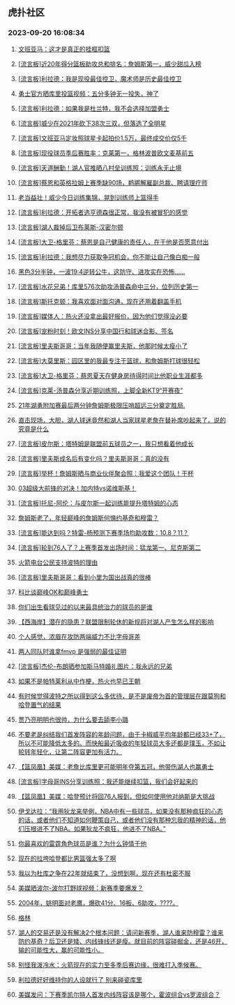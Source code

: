 ## 虎扑社区 
### 2023-09-20 16:08:34

1. [文班亚马：这才是真正的挂框扣篮](https://bbs.hupu.com/62166734.html)

2. [[流言板]近20年得分篮板助攻总和排名：詹姆斯第一，威少甜瓜入榜](https://bbs.hupu.com/62166061.html)

3. [[流言板]利拉德：我是现役最佳控卫，魔术师是历史最佳控卫](https://bbs.hupu.com/62164581.html)

4. [勇士官方晒库里投篮视频：五分多钟无一投失，神了](https://bbs.hupu.com/62163754.html)

5. [[流言板]利拉德：如果我是杜兰特，我不会选择加盟勇士](https://bbs.hupu.com/62163063.html)

6. [[流言板]威少在2021年砍下38次三双，但落选了全明星](https://bbs.hupu.com/62166600.html)

7. [[流言板]文班亚马定妆照球星卡起拍价1.5万，最终成交价仅5千](https://bbs.hupu.com/62164936.html)

8. [[流言板]现役球员季后赛胜率：克莱第一，格林波普欧文麦基前五](https://bbs.hupu.com/62166337.html)

9. [[流言板]天道酬勤！湖人官推晒八村垒训练照：训练永无止境](https://bbs.hupu.com/62163160.html)

10. [[流言板]蔡恩和英格拉姆上赛季缺90场，鹈鹕解雇副总裁、聘请理疗师](https://bbs.hupu.com/62165970.html)

11. [老当益壮！威少今日训练集锦，晃到训练师上篮得手](https://bbs.hupu.com/62163903.html)

12. [[流言板]利拉德：开拓者选亨德森很正常，我没有被冒犯的感觉](https://bbs.hupu.com/62165401.html)

13. [[流言板]湖人裁掉后卫布莱斯-汉密尔顿](https://bbs.hupu.com/62163630.html)

14. [[流言板]大卫-格里芬：蔡恩是自己健康的责任人，在于他是否愿意付出](https://bbs.hupu.com/62166389.html)

15. [[流言板]利拉德：我想尽力获取争冠机会，你不能让自己像白痴一般](https://bbs.hupu.com/62162876.html)

16. [黑色3分半钟，一波19:4逆转公牛，这防守、进攻实在恐怖……](https://bbs.hupu.com/62163119.html)

17. [[流言板]水花兄弟！库里576次助攻汤普森命中三分，位列历史第一](https://bbs.hupu.com/62166191.html)

18. [[流言板]斯托克顿：我喜欢面对面沟通，现在还用着翻盖手机](https://bbs.hupu.com/62166313.html)

19. [[流言板]媒体人：热火还没拿出最好报价，因为他们觉得没必要](https://bbs.hupu.com/62163515.html)

20. [[流言板]宠粉时刻！欧文INS分享中国行和球迷合影、签名](https://bbs.hupu.com/62164135.html)

21. [[流言板]里夫斯哥哥：当年我随便赢里夫斯，他那时候太瘦小了](https://bbs.hupu.com/62167115.html)

22. [[流言板]大莫里斯：园区里的我最专注于篮球，和詹姆斯打球很轻松](https://bbs.hupu.com/62167234.html)

23. [[流言板]大卫-格里芬：蔡恩夏天在健身房待得时间比他职业生涯都多](https://bbs.hupu.com/62165237.html)

24. [[流言板]克莱-汤普森分享近期训练照，上脚全新KT9“开赛夜”](https://bbs.hupu.com/62166569.html)

25. [21年湖勇附加赛最后两分钟詹姆斯极限压哨超远三分奠定胜局.](https://bbs.hupu.com/62162939.html)

26. [直击现场，大胆，湖人球迷竟然和湖人当家球星老詹在替补席吵起来了，说的究竟是什么](https://bbs.hupu.com/62164108.html)

27. [[流言板]皮尔斯：塔特姆是联盟前五球员之一，我只想看着他成长](https://bbs.hupu.com/62164008.html)

28. [[流言板]里夫斯成名后有变化吗？里夫斯哥哥：真的没有](https://bbs.hupu.com/62167047.html)

29. [[流言板]举杯！詹姆斯晒与商业伙伴聚会照：我爱这个团队！干杯](https://bbs.hupu.com/62167375.html)

30. [03超级大前锋的对决！加内特vs诺维斯基！](https://bbs.hupu.com/62163729.html)

31. [[流言板]托尼-阿伦：与皮尔斯一起训练能提升塔特姆的心态](https://bbs.hupu.com/62164974.html)

32. [詹姆斯老了，年轻巅峰的詹姆斯何惧约基奇和穆雷？](https://bbs.hupu.com/62166351.html)

33. [[流言板]能达到吗？特雷-杨预测下赛季场均助攻数：10.8？11？](https://bbs.hupu.com/62165142.html)

34. [[流言板]轮到76人了？上赛季首发出场时间：猛龙第一、尼克斯第二](https://bbs.hupu.com/62166264.html)

35. [火箭电台公民支持波特的理由](https://bbs.hupu.com/62162783.html)

36. [[流言板]里夫斯哥哥：看到小里为国出战真的很棒](https://bbs.hupu.com/62165560.html)

37. [科比谈巅峰OK和巅峰勇士](https://bbs.hupu.com/62166987.html)

38. [你们出生看球见过的以来最具统治力的球员的是谁](https://bbs.hupu.com/62166403.html)

39. [【西海岸】潜在的隐患？联盟限制轮休的新规将对湖人产生怎么样的影响](https://bbs.hupu.com/62166909.html)

40. [个人感觉，浓眉在攻防两端威力不比字母哥差](https://bbs.hupu.com/62167062.html)

41. [两人同队时谁拿fmvp 是强弱的最佳证明](https://bbs.hupu.com/62166303.html)

42. [[流言板]杰伦-布朗晒参加斯马特婚礼图片：我永远的兄弟](https://bbs.hupu.com/62165069.html)

43. [如果不是帕特莱利从中作梗，热火也早已王朝](https://bbs.hupu.com/62164703.html)

44. [有时候觉得波特之所以得到这么多优待，是不是废帝为首的管理层在跟莫狗和哈登置气的结果](https://bbs.hupu.com/62166797.html)

45. [贾乃亮明明也很帅，为什么要去舔李小璐](https://bbs.hupu.com/62165977.html)

46. [不要老是纠结我们首发阵容的年龄问题，由于卡椒威平均年龄都已经33+了，所以不可能降低太多的。而快船最近吸收的年轻球员大多还都是璞玉，不如让轮转年轻化，让第二阵容更加有活力。](https://bbs.hupu.com/62166220.html)

47. [【篮凤凰】美媒：老詹比库里更可能明年夺第五冠，他带伤湖人也赢勇士](https://bbs.hupu.com/62167135.html)

48. [[流言板]字母哥INS分享训练照：我还能继续扣篮，我们会好起来的](https://bbs.hupu.com/62164062.html)

49. [【篮凤凰】美媒：哈登预计将回76人报到，但如何使用他对纳斯是大挑战](https://bbs.hupu.com/62166860.html)

50. [伊戈达拉：“我用狄龙来举例，NBA中有一些球员，如果没有那种疯狂的心态的话，或者他们不知道如何鞭策自己，或者他们没有那种忘我的精神的话，他们压根进不了NBA。如果狄龙不疯狂，他进不了NBA。”](https://bbs.hupu.com/62166658.html)

51. [你最喜欢的雷霆角色球员是谁？为什么钟情于他](https://bbs.hupu.com/62166055.html)

52. [现在的拉垮哈登都比男篮强太多了啊](https://bbs.hupu.com/62167078.html)

53. [我以为杜库之争在22年就结束了，没想到啊，现在还有杜密不服](https://bbs.hupu.com/62166552.html)

54. [美媒晒波尔-波尔打野球视频：新赛季要爆发？](https://bbs.hupu.com/62163371.html)

55. [2004年，姚明面对老鹰，爆砍41分、16板、6助攻，????。](https://bbs.hupu.com/62166510.html)

56. [格林](https://bbs.hupu.com/62166744.html)

57. [湖人的交易还是没有解决2个根本问题：请问新赛季，湖人谁来防穆雷？谁来防约基奇？后卫还是矮、内线锋线还是瘦。就目前的阵容碰掘金，还是46开，输的可能性大，赢的可能性小。](https://bbs.hupu.com/62166637.html)

58. [别怪我泼冷水：火箭现在的实力至多季后赛边缘，很难打入季候赛。](https://bbs.hupu.com/62165340.html)

59. [利拉德好好维持你的人设就行了 别来碰瓷库里](https://bbs.hupu.com/62167054.html)

60. [美媒发问：下赛季凯尔特人首发内线阵容该是哪个，霍波组合vs罗波组合？](https://bbs.hupu.com/62167060.html)

